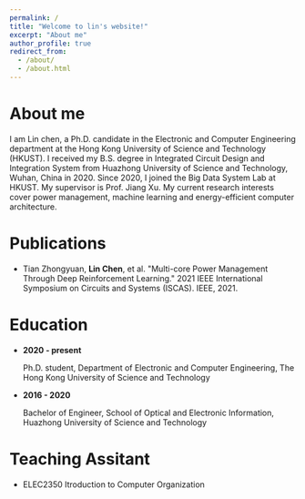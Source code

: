 ```yaml
---
permalink: /
title: "Welcome to lin's website!"
excerpt: "About me"
author_profile: true
redirect_from: 
  - /about/
  - /about.html
---
```



About me
======
I am Lin chen, a Ph.D. candidate in the Electronic and Computer Engineering department at the Hong Kong University of Science and Technology (HKUST). I received my B.S. degree in Integrated Circuit Design and Integration System from Huazhong University of Science and Technology, Wuhan, China in 2020. Since 2020, I joined the Big Data System Lab at HKUST. My supervisor is Prof. Jiang Xu. My current research interests cover power management, machine learning and energy-efficient computer architecture.

Publications
======
* Tian Zhongyuan, **Lin Chen**, et al. "Multi-core Power Management Through Deep Reinforcement Learning." 2021 IEEE International Symposium on Circuits and Systems (ISCAS). IEEE, 2021.

Education
======
* **2020 - present**

  Ph.D. student, Department of Electronic and Computer Engineering, The Hong Kong University of Science and Technology

* **2016 - 2020**

  Bachelor of Engineer, School of Optical and Electronic Information, Huazhong University of Science and Technology

Teaching Assitant
======
* ELEC2350 Itroduction to Computer Organization 

